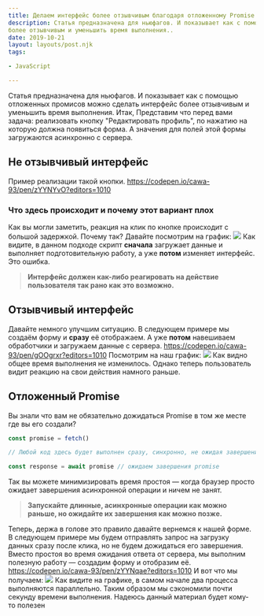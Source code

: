 ```yaml
---
title: Делаем интерфейс более отзывчивым благодаря отложенному Promise
description: Статья предназначена для ньюфагов. И показывает как с помощью отложенных промисов можно сделать интерфейс
более отзывчивым и уменьшить время выполнения..
date: 2019-10-21
layout: layouts/post.njk
tags:

- JavaScript

---
```

Статья предназначена для ньюфагов. И показывает как с помощью отложенных промисов можно сделать интерфейс более
отзывчивым и уменьшить время выполнения. Итак, Представим что перед вами задача: реализовать кнопку "Редактировать
профиль", по нажатию на которую должна появиться форма. А значения для полей этой формы загружаются асинхронно с
сервера.

Не отзывчивый интерфейс
-----------------------

Пример реализации такой кнопки. https://codepen.io/cawa-93/pen/zYYNYvO?editors=1010

### Что здесь происходит и почему этот вариант плох

Как вы могли заметить, реакция на клик по кнопке происходит с большой задержкой. Почему так? Давайте посмотрим на
график: ![](https://habrastorage.org/webt/g3/4d/df/g34ddffiuoq03zrfp1eluxny5yk.png) Как видите, в данном подходе
скрипт **сначала** загружает данные и выполняет подготовительную работу, а уже **потом** изменяет интерфейс. Это ошибка.

> **Интерфейс должен как-либо реагировать на действие пользователя так рано как это возможно.**

Отзывчивый интерфейс
--------------------

Давайте немного улучшим ситуацию. В следующем примере мы создаём форму и **сразу** её отображаем. А уже **потом**
навешиваем обработчики и загружаем данные с сервера. https://codepen.io/cawa-93/pen/gOOgrxr?editors=1010 Посмотрим на
наш график: ![](https://habrastorage.org/webt/yb/i4/oh/ybi4oh1aeagld6o5qpuki-4wswe.png) Как видно общее время выполнения
не изменилось. Однако теперь пользователь видит реакцию на свои действия намного раньше.

Отложенный Promise
------------------

Вы знали что вам не обязательно дожидаться Promise в том же месте где вы его создали?

```js
const promise = fetch()

// Любой код здесь будет выполнен сразу, синхронно, не ожидая завершения fetch()

const response = await promise // ожидаем завершения promise
```

Так вы можете минимизировать время простоя — когда браузер просто ожидает завершения асинхронной операции и ничем не
занят.

> **Запускайте длинные, асинхронные операции как можно раньше, но ожидайте их завершения как можно позже.**

Теперь, держа в голове это правило давайте вернемся к нашей форме. В следующем примере мы будем отправлять запрос на
загрузку данных сразу после клика, но не будем дожидаться его завершения. Вместо простоя во время ожидания ответа от
сервера, мы выполним полезную работу — создадим форму и отобразим
её. https://codepen.io/cawa-93/pen/zYYNqae?editors=1010 И вот что мы
получаем: ![](https://habrastorage.org/webt/4i/-_/gq/4i-_gqpbosqgk7sh7f8govza3fw.png) Как видите на графике, в самом
начале два процесса выполняются параллельно. Таким образом мы сэкономили почти секунду времени выполнения. Надеюсь
данный материал будет кому-то полезен
